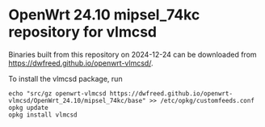OpenWrt 24.10 mipsel_74kc repository for vlmcsd
========

Binaries built from this repository on 2024-12-24 can be downloaded from <https://dwfreed.github.io/openwrt-vlmcsd/>.

To install the vlmcsd package, run

```
echo "src/gz openwrt-vlmcsd https://dwfreed.github.io/openwrt-vlmcsd/OpenWrt_24.10/mipsel_74kc/base" >> /etc/opkg/customfeeds.conf
opkg update
opkg install vlmcsd
```
